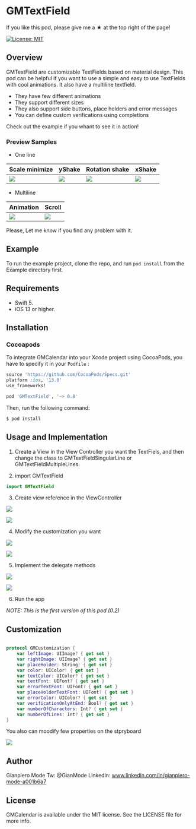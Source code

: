 # GMTextField

If you like this pod, please give me a ★ at the top right of the page!

[![License: MIT](https://img.shields.io/badge/License-MIT-yellow.svg)](https://opensource.org/licenses/MIT)

## Overview

GMTextField are customizable TextFields based on material design.  This pod can be helpful if you want to use a simple and easy to use TextFields with cool animations. It also have a multiline textfield.

- They have few different animations
- They support different sizes
- They also support side buttons, place holders and error messages 
- You can define custom verifications using completions

Check out the example if you whant to see it in action!

### Preview Samples

- One line 

| Scale minimize | yShake | Rotation shake | xShake |
| --- | --- | --- | --- |
| ![](https://media.giphy.com/media/L4UUFi18qk8KXetfzL/giphy.gif) | ![](https://media.giphy.com/media/hVO9kzKLcW46v9I4uu/giphy.gif) | ![](https://media.giphy.com/media/IfrF47CD73UH0vY9aA/giphy.gif) | ![](https://media.giphy.com/media/Stim86twa6q3xsYpvx/giphy.gif) |

- Multiline 

| Animation | Scroll |
| --- | --- |
| ![](https://media.giphy.com/media/hrG2uw6Dn5FJIcRW7h/giphy.gif) | ![](https://media.giphy.com/media/Lq6KyxQBv0nI7Gtl57/giphy.gif) | 



Please, Let me know if you find any problem with it.


## Example

To run the example project, clone the repo, and run `pod install` from the Example directory first.

## Requirements

- Swift 5.
- iOS 13 or higher.

## Installation

### Cocoapods
To integrate GMCalendar into your Xcode project using CocoaPods, you have to specify it in your  `Podfile` :

```ruby
source 'https://github.com/CocoaPods/Specs.git'
platform :ios, '13.0'
use_frameworks!

pod 'GMTextField', '~> 0.8'
```

Then, run the following command: 

```bash
$ pod install
```
## Usage and Implementation

1. Create a View in the View Controller you want the TextFiels, and then change the class to GMTextFieldSingularLine or GMTextFieldMultipleLines.

2. import GMTextField

```swift
import GMTextField
```

3. Create view reference in the ViewController

![](https://i.imgur.com/vpjFrN3.png)

![](https://i.imgur.com/yxP0Cu9.png)

4. Modify the customization you want

![](https://i.imgur.com/sMCWPU8.png)

![](https://i.imgur.com/1CuKwN2.png)

5. Implement the delegate methods

![](https://i.imgur.com/qDv2xDw.png)

![](https://i.imgur.com/do69qor.png)

6. Run the app

*NOTE: This is the first version of this pod (0.2)*

## Customization

```swift

protocol GMCustomization {
    var leftImage: UIImage? { get set }
    var rightImage: UIImage? { get set }
    var placeHolder: String! { get set }
    var color: UIColor! { get set }
    var textColor: UIColor? { get set }
    var textFont: UIFont? { get set }
    var errorTextFont: UIFont? { get set }
    var placeHolderTextFont: UIFont? { get set }
    var errorColor: UIColor? { get set }
    var verificationOnlyAtEnd: Bool? { get set }
    var numberOfCharacters: Int? { get set }
    var numberOfLines: Int? { get set }
}

```
You also can moodify few properties on the stpryboard

![](https://i.imgur.com/7d1RSQR.png)


## Author

Gianpiero Mode
Tw: @GianMode
Linkedln: www.linkedin.com/in/gianpiero-mode-a001b6a7

## License

GMCalendar is available under the MIT license. See the LICENSE file for more info.
